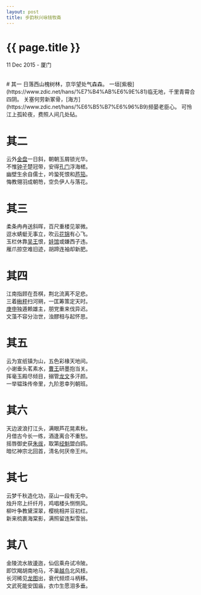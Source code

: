 ```yaml
---
layout: post
title: 步韵秋兴咏钱牧斋
---
```


{{ page.title }}
================

<p class="meta">11 Dec 2015 - 厦门</p>
<br>
# 其一
日落西山槐树林，京华望处气森森。  
一垣[紫极](https://www.zdic.net/hans/%E7%B4%AB%E6%9E%81)临无地，千里青霄合四阴。  
关塞何劳新冢骨，[海方](https://www.zdic.net/hans/%E6%B5%B7%E6%96%B9)频晏老臣心。  
可怜江上孤轮夜，费照人间几处砧。  


# 其二  
云外[金盘](https://www.zdic.net/hans/%E9%87%91%E7%9B%98)一日斜，朝朝玉屑锁光华。  
不惟[钟子](https://www.zdic.net/hans/%E9%92%9F%E4%BB%AA)楚冠带，安得[孔门](https://www.zdic.net/hans/%E5%AD%94%E9%97%A8)浮海槎。  
幽壁生余自儒士，吟蛩死恨和[芦笳](https://www.zdic.net/hans/%E8%8A%A6%E7%AC%B3)。  
悔教翎羽成朝笏，空负伊人与落花。  

# 其三  
柔条冉冉送斜晖，百尺重楼见翠微。  
逗水蜻蜓无事立，吹云[花锦](https://www.zdic.net/hans/%E9%94%A6%E9%B2%A4)有心飞。  
玉栏休靠[吴王](https://www.zdic.net/hans/%E5%90%B4%E7%8E%8B)恨，[娃馆](https://www.zdic.net/hans/%E9%A6%86%E5%A8%83%E5%AE%AB)或嫌西子违。  
雁爪掠空难旧迹，胡蹄连袖却新肥。  

# 其四  
江南指顾在吾棋，荆北流离不足悲。  
三着[楸枰](https://www.zdic.net/hans/%E6%A5%B8%E6%9E%B0)扫河朔，一匡筹策定天时。  
[庚申](https://www.zdic.net/hans/%E5%BA%9A%E7%94%B3%E5%B8%9D)独遁赖雄主，朋党重来伐异迟。  
文藻不容分治世，浊醪相与起怀思。  

# 其五  
云为宣纸镇为山，五色彩椽天地间。  
小谢垂头茗素水，[曹王](https://www.zdic.net/hans/%E6%9B%B9%E7%8E%8B)研墨抱当关。  
挥毫玉殿尽倾目，搦管[龙文](https://www.zdic.net/hans/%E9%BE%99%E6%96%87)多汗颜。  
一举韫珠传帝里，九阶恩幸列朝班。  

# 其六  
天边波浪打江头，满眼芦花晃素秋。  
月借古今长一练，酒逢离合不重愁。  
摇唇御史获[朱绂](https://www.zdic.net/hans/%E6%9C%B1%E7%BB%82)，取第[经魁](https://www.zdic.net/hans/%E7%BB%8F%E9%AD%81)盟白鸥。  
暗忆神宗北回首，清名何厌帝王州。  

# 其七  
云梦千秋造化功，巫山一段有无中。  
烛升帘上纤纤月，鸡唱楼头恻恻风。  
柳叶争教黛深翠，樱桃相并豆初红。  
新来梳裹海棠影，满照留连梨雪翁。  

# 其八  
金陵流水故逶迤，仙侣乘舟试冷陂。  
即饮羯胡南地马，不巢[越鸟](https://www.zdic.net/hans/%E8%B6%8A%E9%B8%9F)北风枝。  
长河稀见[龙图](https://www.zdic.net/hans/%E9%BE%99%E5%9B%BE)出，衰代频烦斗柄移。  
文武死能安国庙，衣巾生愿泪多垂。  


<br><br>